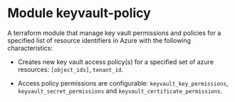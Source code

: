 # Module keyvault-policy

A terraform module that manage key vault permissions and policies for a specified list of resource identifiers in Azure with the following characteristics:

- Creates new key vault access policy(s) for a specified set of azure resources: `[object_ids]`, `tenant_id`.

- Access policy permissions are configurable: `keyvault_key_permissions`, `keyvault_secret_permissions` and `keyvault_certificate_permissions`.


<!--- BEGIN_TF_DOCS --->

<!--- END_TF_DOCS --->
